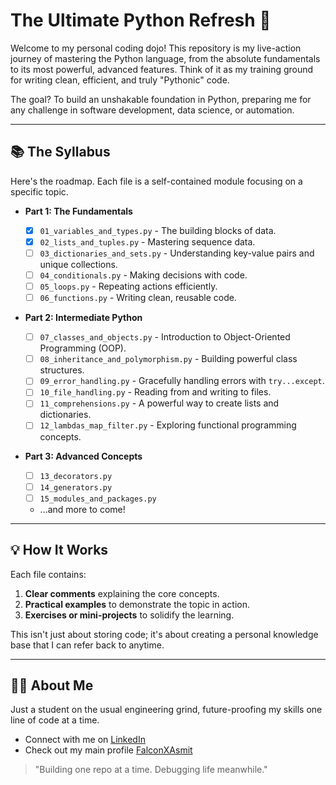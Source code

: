 # The Ultimate Python Refresh 🐍

Welcome to my personal coding dojo! This repository is my live-action journey of mastering the Python language, from the absolute fundamentals to its most powerful, advanced features. Think of it as my training ground for writing clean, efficient, and truly "Pythonic" code.

The goal? To build an unshakable foundation in Python, preparing me for any challenge in software development, data science, or automation.

---

## 📚 The Syllabus

Here's the roadmap. Each file is a self-contained module focusing on a specific topic.

- **Part 1: The Fundamentals**

  - [x] `01_variables_and_types.py` - The building blocks of data.
  - [x] `02_lists_and_tuples.py` - Mastering sequence data.
  - [ ] `03_dictionaries_and_sets.py` - Understanding key-value pairs and unique collections.
  - [ ] `04_conditionals.py` - Making decisions with code.
  - [ ] `05_loops.py` - Repeating actions efficiently.
  - [ ] `06_functions.py` - Writing clean, reusable code.

- **Part 2: Intermediate Python**

  - [ ] `07_classes_and_objects.py` - Introduction to Object-Oriented Programming (OOP).
  - [ ] `08_inheritance_and_polymorphism.py` - Building powerful class structures.
  - [ ] `09_error_handling.py` - Gracefully handling errors with `try...except`.
  - [ ] `10_file_handling.py` - Reading from and writing to files.
  - [ ] `11_comprehensions.py` - A powerful way to create lists and dictionaries.
  - [ ] `12_lambdas_map_filter.py` - Exploring functional programming concepts.

- **Part 3: Advanced Concepts**
  - [ ] `13_decorators.py`
  - [ ] `14_generators.py`
  - [ ] `15_modules_and_packages.py`
  - ...and more to come!

---

## 💡 How It Works

Each file contains:

1. **Clear comments** explaining the core concepts.
2. **Practical examples** to demonstrate the topic in action.
3. **Exercises or mini-projects** to solidify the learning.

This isn't just about storing code; it's about creating a personal knowledge base that I can refer back to anytime.

---

## 👨‍💻 About Me

Just a student on the usual engineering grind, future-proofing my skills one line of code at a time.

- Connect with me on [LinkedIn](https://www.linkedin.com/in/asmit-kumar-394097330/)
- Check out my main profile [FalconXAsmit](https://github.com/FalconXAsmit)

> "Building one repo at a time. Debugging life meanwhile."

